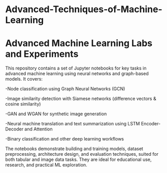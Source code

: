 # Advanced-Techniques-of-Machine-Learning



# Advanced Machine Learning Labs and Experiments

This repository contains a set of Jupyter notebooks for key tasks in advanced machine learning using neural networks and graph-based models. It covers:

-Node classification using Graph Neural Networks (GCN)

-Image similarity detection with Siamese networks (difference vectors & cosine similarity)

-GAN and WGAN for synthetic image generation

-Neural machine translation and text summarization using LSTM Encoder-Decoder and Attention

-Binary classification and other deep learning workflows

The notebooks demonstrate building and training models, dataset preprocessing, architecture design, and evaluation techniques, suited for both tabular and image data tasks. They are ideal for educational use, research, and practical ML exploration.
